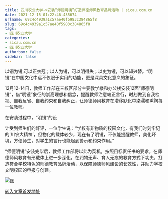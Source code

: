 ```yaml
---
title: 四川农业大学->安装“师德明镜”打造师德师风教育品牌活动 | sicau.com.cn
date: 2021-12-15 01:22:46.435674
urlname: 69c4c4939a1c57ae40f5983c384865f8
slug: 69c4c4939a1c57ae40f5983c384865f8
tags: 
- 四川农业大学
categories:
- sicau.com.cn
- 四川农业大学
authorbox: false
sidebar: false
---
```

以铜为镜,可以正衣冠；以人为镜，可以明得失；以史为镜，可以知兴替。“明镜”在中国文化中远不仅限于实用的功能，更是深具文化意义的象征。

12月12-14日，教师工作部在三校区部分主要教学楼和办公楼安装12面“师德明镜”，借“明镜”象征的崇高理想和信念，提醒教师注意端正言行，时刻做到自我检视、自我反省、自我约束和自我纠正，让师德师风教育在潜移默化中染濡和熏陶每一位教师。

在安装过程中，“明镜”的设
<!--more-->
计受到师生们的好评，一位学生说：“学校有非物质的校园文化，有我们时刻牢记的‘川农大精神’，但物化的载体较少，现在有了明镜，不仅能提醒教师，美化环境，方便师生，对学生的言行也能起到警示和约束作用。”

“师德明镜”安装完毕后，教师工作部将以此为契机，按照目标责任书的要求，在师德师风教育有形载体上进一步深化，在润物无声、育人无痕的教育方式下功夫，打造符合学校特色的师德教育品牌活动，以保障师德师风建设的长效性，并助力学校文明校园的申报与创建。

![图](https://news.sicau.edu.cn/__local/B/39/B9/BA70B1E7742A32CD2E1D0EEF030_71E54D9F_137FE.jpg)

[转入文章首发地址](https://news.sicau.edu.cn/info/1078/66048.htm)